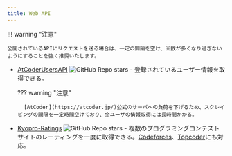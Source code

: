 ```yaml
---
title: Web API
---
```


!!! warning "注意"

    公開されているAPIにリクエストを送る場合は、一定の間隔を空け、回数が多くなり過ぎないようにすることを強く推奨いたします。

- [AtCoderUsersAPI](https://github.com/miozune/AtCoderUsersAPI) ![GitHub Repo stars](https://img.shields.io/github/stars/miozune/AtCoderUsersAPI?style=plastic) - 登録されているユーザー情報を取得できる。

    ??? warning "注意"

        [AtCoder](https://atcoder.jp/)公式のサーバへの負荷を下げるため、スクレイピングの間隔を一定時間空けており、全ユーザの情報取得には長時間かかる。

- [Kyopro-Ratings](https://github.com/algon-320/Kyopro-Ratings) ![GitHub Repo stars](https://img.shields.io/github/stars/algon-320/Kyopro-Ratings?style=plastic) - 複数のプログラミングコンテストサイトのレーティングを一度に取得できる。[Codeforces](https://codeforces.com/)、[Topcoder](https://www.topcoder.com/)にも対応。
